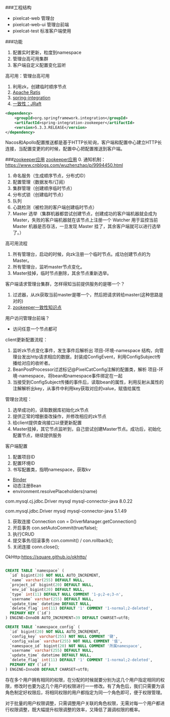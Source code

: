 ###工程结构
- pixelcat-web 管理台
- pixelcat-web-ui 管理台前端
- pixelcat-test 标准客户端使用

###功能
1. 配置实时更新，粒度到namespace
2. 管理台高可用集群
3. 客户端自定义配置变化监听

高可用：管理台高可用
1. 利用zk，创建临时顺序节点
2. [Apache Ratis](https://ratis.incubator.apache.org/#gettingstarted)
3. [spring-integration](https://docs.spring.io/spring-integration/docs/current/reference/html/)
4. [一致性：JRaft](https://www.sofastack.tech/projects/sofa-jraft/jraft-user-guide/)

```xml
<dependency>
    <groupId>org.springframework.integration</groupId>
    <artifactId>spring-integration-zookeeper</artifactId>
    <version>5.3.3.RELEASE</version>
</dependency>
```

Nacos和Apollo配置推送都是基于HTTP长轮询，客户端和配置中心建立HTTP长连接，当配置变更的的时候，配置中心把配置推送到客户端。

###[zookeeper应用](https://zhuanlan.zhihu.com/p/59669985) [zookeeper应用](https://www.cnblogs.com/ynyhl/p/9981887.html)
0. 通知机制：https://www.cnblogs.com/wuzhenzhao/p/9994450.html
1. 命名服务（生成顺序节点，分布式ID）
2. 配置管理（数据发布/订阅）
3. 集群管理（创建顺序临时节点）
4. 分布式锁（创建临时节点）
5. 队列
6. 心跳检测（被检测的客户端创建临时节点）
7. Master 选举（集群机器都尝试创建节点，创建成功的客户端机器就会成为 Master，失败的客户端机器就在该节点上注册一个 Watcher 用于监控当前 Master 机器是否存活，一旦发现 Master 挂了，其余客户端就可以进行选举了。）

高可用流程
1. 所有管理台，启动的时候，向zk注册一个临时节点。成功创建节点的为Master。
2. 所有管理台，监听master节点变化。
3. Master挂掉，临时节点删除，其余节点重新选举。

客户端请求管理台集群，怎样得知当前提供服务的是哪一个？
1. 过滤器，从zk获取当前master是哪一个，然后把请求转给master(这种思路是对的)
2. [zookeeper一致性知识点](https://www.cnblogs.com/aspirant/p/9179045.html)

用户访问管理台前端？
- 访问任意一个节点都可

client更新配置流程：
1. 监听zk节点变化事件，发生事件后解析出 项目-环境-namespace 结构，向管理台发出http请求相应的数据，封装成ConfigEvent，利用ConfigSubject传播给对应的收听者。
2. BeanPostProcessor过滤标记@PixelCatConfig注解的配置类，解析 项目-环境-namespace，将bean和namespace事件绑定在一起
3. 当接受到ConfigSubject传播的事件后，读取bean的属性，利用反射从属性的注解解析出key，从事件中利用key获取对应的value，赋值给属性

管理台流程：
1. 选举成功的，读取数据库初始化zk节点
2. 提供正常的增删查改操作，并修改相应的zk节点
3. 给client提供查询接口以便更新配置
4. Master挂掉，其它节点监听到，自己尝试创建Master节点。成功后，初始化配置节点，继续提供服务

客户端配置
1. 配置项目ID
2. 配置环境ID
3. 书写配置类，指明namespace，获取kv


- [Binder](https://www.cnblogs.com/lyldelove/p/13431115.html)
- 动态注册Bean
- environment.resolvePlaceholders(name)


com.mysql.cj.jdbc.Driver
<dependency>
    <groupId>mysql</groupId>
    <artifactId>mysql-connector-java</artifactId>
    <version>8.0.22</version>
</dependency>


com.mysql.jdbc.Driver
<dependency>
    <groupId>mysql</groupId>
    <artifactId>mysql-connector-java</artifactId>
    <version>5.1.49</version>
</dependency>


1. 获取连接 Connection con = DriverManager.getConnection()
2. 开启事务 con.setAutoCommit(true/false);
3. 执行CRUD
4. 提交事务/回滚事务 con.commit() / con.rollback();
5. 关闭连接 conn.close();

OkHttp:https://square.github.io/okhttp/


```sql

CREATE TABLE `namespace` (
  `id` bigint(20) NOT NULL AUTO_INCREMENT,
  `name` varchar(255) DEFAULT NULL,
  `project_id` bigint(20) DEFAULT NULL,
  `env_id` bigint(20) DEFAULT NULL,
  `type` int(11) DEFAULT NULL COMMENT '1-p;2-e;3-n',
  `username` varchar(255) DEFAULT NULL,
  `update_time` datetime DEFAULT NULL,
  `delete_flag` int(11) DEFAULT '1' COMMENT '1-normal;2-deleted',
  PRIMARY KEY (`id`)
) ENGINE=InnoDB AUTO_INCREMENT=39 DEFAULT CHARSET=utf8;

CREATE TABLE `namespace_config` (
  `id` bigint(20) NOT NULL AUTO_INCREMENT,
  `config_key` varchar(255) NOT NULL COMMENT '键',
  `config_value` varchar(255) NOT NULL COMMENT '值',
  `namespace_id` bigint(20) NOT NULL COMMENT '所属namespace',
  `username` varchar(255) DEFAULT NULL,
  `update_time` datetime DEFAULT NULL,
  `delete_flag` int(11) DEFAULT '1' COMMENT '1-normal;2-deleted',
  PRIMARY KEY (`id`)
) ENGINE=InnoDB DEFAULT CHARSET=utf8;

```
存在多个用户拥有相同的权限，在分配的时候就要分别为这几个用户指定相同的权限，修改时也要为这几个用户的权限进行一一修改。有了角色后，我们只需要为该角色制定好权限后，将相同权限的用户都指定为同一个角色即可，便于权限管理。

对于批量的用户权限调整，只需调整用户关联的角色权限，无需对每一个用户都进行权限调整，既大幅提升权限调整的效率，又降低了漏调权限的概率。

```sql

```
